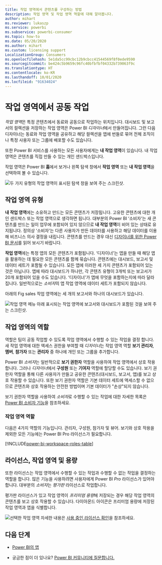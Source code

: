 ```yaml
---
title: 작업 영역에서 콘텐츠를 구성하는 방법
description: 작업 영역 및 작업 영역 역할에 대해 알아봅니다.
author: mihart
ms.reviewer: lukaszp
ms.service: powerbi
ms.subservice: powerbi-consumer
ms.topic: how-to
ms.date: 05/20/2020
ms.author: mihart
ms.custom: licensing support
LocalizationGroup: Consumers
ms.openlocfilehash: 5e1da5cc99cbc12b9cbcc41544569f8f0ede9590
ms.sourcegitcommit: be424c5b9659c96fc40bfbfbf04332b739063f9c
ms.translationtype: HT
ms.contentlocale: ko-KR
ms.lasthandoff: 10/01/2020
ms.locfileid: "91634024"
---
```

# <a name="collaborate-in-workspaces"></a>작업 영역에서 공동 작업

 *작업 영역*은 특정 콘텐츠에서 동료와 공동으로 작업하는 위치입니다. 대시보드 및 보고서의 컬렉션을 저장하는 작업 영역은 Power BI *디자이너*에서 만들어집니다. 그런 다음 디자이너는 동료와 작업 영역을 공유하고 해당 컬렉션을 앱에 번들로 묶어 전체 조직이나 특정 사용자 또는 그룹에 배포할 수도 있습니다. 

 또한 Power BI 서비스를 사용하는 모든 사용자에게는 **내 작업 영역**이 있습니다.  내 작업 영역은 콘텐츠를 직접 만들 수 있는 개인 샌드박스입니다.

 작업 영역은 Power BI **홈**에서 보거나 왼쪽 탐색 창에서 **작업 영역** 또는 **내 작업 영역**을 선택하여 볼 수 있습니다.

 ![두 가지 유형의 작업 영역이 표시된 탐색 창을 보여 주는 스크린샷.](media/end-user-workspaces/power-bi-home.png)

## <a name="types-of-workspaces"></a>작업 영역 유형
**내 작업 영역**에는 소유하고 만드는 모든 콘텐츠가 저장됩니다. 고유한 콘텐츠에 대한 개인 샌드박스 또는 작업 영역으로 생각하면 됩니다. 대부분의 Power BI ‘소비자'는 새 콘텐츠를 만드는 일이 업무에 포함되어 있지 않으므로 **내 작업 영역**이 비어 있는 상태로 유지됩니다. 정의상 ‘소비자'는 다른 사용자가 만든 데이터를 사용하고 해당 데이터를 이용해 비즈니스 의사 결정을 내립니다. 콘텐츠를 만드는 경우 대신 [디자이너를 위한 Power BI 문서](../create-reports/index.yml)를 읽어 보시기 바랍니다.

**작업 영역**에는 특정 앱의 모든 콘텐츠가 포함됩니다. ‘디자이너'는 앱을 만들 때 해당 앱을 활용하는 데 필요한 모든 콘텐츠를 함께 묶습니다. 콘텐츠에는 대시보드, 보고서 및 데이터 세트가 포함될 수 있습니다. 모든 앱에 이러한 세 가지 콘텐츠가 포함되어 있는 것은 아닙니다. 앱에 따라 대시보드가 하나만, 각 콘텐츠 유형이 3개씩 또는 보고서가 20개 포함되어 있을 수도 있습니다. ‘디자이너'가 앱에 무엇을 포함하는지에 따라 달라집니다. 일반적으로는 *소비자*의 앱 작업 영역에 데이터 세트가 포함되지 않습니다.

아래의 Fig sales 작업 영역에는 세 개의 보고서와 하나의 대시보드가 있습니다. 

![작업 영역 메뉴 아래 표시되는 작업 영역에 보고서와 대시보드가 포함된 것을 보여 주는 스크린샷.](media/end-user-workspaces/power-bi-app-workspace.png)

## <a name="roles-in-the-workspaces"></a>작업 영역의 역할

역할은 팀이 공동 작업할 수 있도록 작업 영역에서 수행할 수 있는 작업을 결정 합니다.  새 작업 영역에 대한 액세스 권한을 부여할 때 *디자이너*는 작업 영역 역할 **보기 관리자**, **멤버**, **참가자** 또는 **관리자** 중 하나에 개인 또는 그룹을 추가합니다. 


Power BI *소비자*는 일반적으로 **보기 권한자** 역할을 사용하여 작업 영역에서 상호 작용합니다. 그러나 *디자이너*에서 **구성원** 또는 **기여자** 역할에 할당할 수도 있습니다. 보기 권한자 역할을 통해 다른 사용자가 만들고 공유한 콘텐츠(대시보드, 보고서, 앱)를 보고 상호 작용할 수 있습니다. 또한 보기 권한자 역할은 기본 데이터 세트에 액세스할 수 없으므로 콘텐츠와 상호 작용하는 안전한 방법이며 기본 데이터가 "손상"되지 않습니다.


보기 권한자 역할을 사용하여 *소비자*로 수행할 수 있는 작업에 대한 자세한 목록은 [Power BI 소비자 기능](end-user-features.md)을 참조하세요.


### <a name="workspace-roles"></a>작업 영역 역할

다음은 4가지 역할의 기능입니다. 관리자, 구성원, 참가자 및 뷰어. 보기와 상호 작용을 제외한 모든 기능에는 Power BI Pro 라이선스가 필요합니다.

[!INCLUDE[power-bi-workspace-roles-table](../includes/power-bi-workspace-roles-table.md)]

## <a name="licensing-workspaces-and-capacity"></a>라이선스, 작업 영역 및 용량
또한 라이선스는 작업 영역에서 수행할 수 있는 작업과 수행할 수 없는 작업을 결정하는 역할을 합니다. 많은 기능을 사용하려면 사용자에게 Power BI *Pro* 라이선스가 있어야 합니다. 대부분의 *소비자*는 *평가판* 라이선스로 작업합니다. 

평가판 라이선스가 있고 작업 영역이 *프리미엄 용량*에 저장되는 경우 해당 작업 영역의 콘텐츠를 보고 상호 작용할 수 있습니다. 다이아몬드 아이콘은 프리미엄 용량에 저장된 작업 영역과 앱을 식별합니다.

![선택한 작업 영역](media/end-user-workspaces/power-bi-diamond.png) 자세한 내용은 [사용 중인 라이선스 확인](end-user-license.md)을 참조하세요.



## <a name="next-steps"></a>다음 단계
* [Power BI의 앱](end-user-apps.md)    

* 궁금한 점이 더 있나요? [Power BI 커뮤니티에 질문합니다.](https://community.powerbi.com/)


